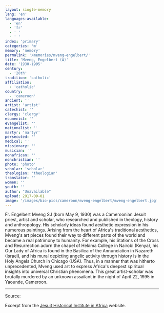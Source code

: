 ```yaml
---
layout: single-memory
lang: 'en'
languages-available:
  - 'en'
  - 'fr'
  - ' '
  - ' '
index: 'primary'
categories: 'm'
memory: 'memory'
permalink: '/memories/mveng-engelbert/'
title: 'Mveng, Engelbert (A)'
date: '1930-1995'
century:
  - '20th'                     
tradition: 'catholic'                       
affiliation:
  - 'catholic'
country:
  - 'cameroon'
ancient: ''
artist: 'artist'
catechist: ''
clergy: 'clergy'
ecumenist: ''
evangelist: ''
nationalist: ''
martyr: 'martyr'
persecuted: ''
medical: ''
missionary: ''
musician: ''
nonafrican: ''
nonchristian: ''
photo: 'photo'
scholar: 'scholar'
theologian: 'theologian'
translator: ''
women: ''
youth: ''
author: "Unavailable"
upload: 2017-09-01
image: '/images/bio-pics/cameroon/mveng-engelbert/mveng-engelbert.jpg'
---
```

Fr. Engelbert Mveng SJ (born May 9, 1930) was a Cameroonian Jesuit priest, artist and scholar, who researched and published in theology, history and anthropology. His scholarly ideas found aesthetic expression in his numerous paintings. Arising from the heart of Africa's traditional aesthetics, Mveng's art pieces found their way to different parts of the world and became a real patrimony to humanity. For example, his Stations of the Cross and Resurrection adorn the chapel of Hekima College in Nairobi (Kenya), his Our Lady of Africa is found in the Basilica of the Annunciation in Nazareth (Israel), and his mural depicting angelic activity through history is in the Holy Angels Church in Chicago (USA). Thus, in a manner that was hitherto unprecedented, Mveng used art to express Africa's deepest spiritual insights into universal Christian phenomena. This great artist-scholar was brutally murdered by an unknown assailant in the night of April 22, 1995 in Yaounde, Cameroon.

***

Source:

Excerpt from the [Jesuit Historical Institute in Africa](http://www.jhia.ac.ke/projects-and-appeals/projects/103-appeals/165-art-and-writings-of-engelbert-mveng-sj-1930-1995) website.
